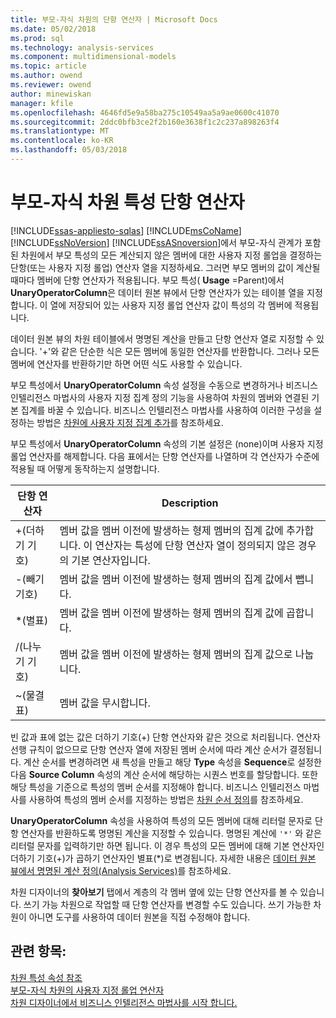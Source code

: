 ```yaml
---
title: 부모-자식 차원의 단항 연산자 | Microsoft Docs
ms.date: 05/02/2018
ms.prod: sql
ms.technology: analysis-services
ms.component: multidimensional-models
ms.topic: article
ms.author: owend
ms.reviewer: owend
author: minewiskan
manager: kfile
ms.openlocfilehash: 4646fd5e9a58ba275c10549aa5a9ae0600c41070
ms.sourcegitcommit: 2ddc0bfb3ce2f2b160e3638f1c2c237a898263f4
ms.translationtype: MT
ms.contentlocale: ko-KR
ms.lasthandoff: 05/03/2018
---
```

# <a name="parent-child-dimension-attributes---unary-operators"></a>부모-자식 차원 특성 단항 연산자
[!INCLUDE[ssas-appliesto-sqlas](../../includes/ssas-appliesto-sqlas.md)]
  [!INCLUDE[msCoName](../../includes/msconame-md.md)] [!INCLUDE[ssNoVersion](../../includes/ssnoversion-md.md)] [!INCLUDE[ssASnoversion](../../includes/ssasnoversion-md.md)]에서 부모-자식 관계가 포함된 차원에서 부모 특성의 모든 계산되지 않은 멤버에 대한 사용자 지정 롤업을 결정하는 단항(또는 사용자 지정 롤업) 연산자 열을 지정하세요. 그러면 부모 멤버의 값이 계산될 때마다 멤버에 단항 연산자가 적용됩니다. 부모 특성( **Usage** =Parent)에서**UnaryOperatorColumn**은 데이터 원본 뷰에서 단항 연산자가 있는 테이블 열을 지정합니다. 이 열에 저장되어 있는 사용자 지정 롤업 연산자 값이 특성의 각 멤버에 적용됩니다.  
  
 데이터 원본 뷰의 차원 테이블에서 명명된 계산을 만들고 단항 연산자 열로 지정할 수 있습니다. '+'와 같은 단순한 식은 모든 멤버에 동일한 연산자를 반환합니다. 그러나 모든 멤버에 연산자를 반환하기만 하면 어떤 식도 사용할 수 있습니다.  
  
 부모 특성에서 **UnaryOperatorColumn** 속성 설정을 수동으로 변경하거나 비즈니스 인텔리전스 마법사의 사용자 지정 집계 정의 기능을 사용하여 차원의 멤버와 연결된 기본 집계를 바꿀 수 있습니다. 비즈니스 인텔리전스 마법사를 사용하여 이러한 구성을 설정하는 방법은 [차원에 사용자 지정 집계 추가](../../analysis-services/multidimensional-models/bi-wizard-add-a-custom-aggregation-to-a-dimension.md)를 참조하세요.  
  
 부모 특성에서 **UnaryOperatorColumn** 속성의 기본 설정은 (none)이며 사용자 지정 롤업 연산자를 해제합니다. 다음 표에서는 단항 연산자를 나열하며 각 연산자가 수준에 적용될 때 어떻게 동작하는지 설명합니다.  
  
|단항 연산자|Description|  
|--------------------|-----------------|  
|+(더하기 기호)|멤버 값을 멤버 이전에 발생하는 형제 멤버의 집계 값에 추가합니다. 이 연산자는 특성에 단항 연산자 열이 정의되지 않은 경우의 기본 연산자입니다.|  
|-(빼기 기호)|멤버 값을 멤버 이전에 발생하는 형제 멤버의 집계 값에서 뺍니다.|  
|*(별표)|멤버 값을 멤버 이전에 발생하는 형제 멤버의 집계 값에 곱합니다.|  
|/(나누기 기호)|멤버 값을 멤버 이전에 발생하는 형제 멤버의 집계 값으로 나눕니다.|  
|~(물결표)|멤버 값을 무시합니다.|  
  
 빈 값과 표에 없는 값은 더하기 기호(+) 단항 연산자와 같은 것으로 처리됩니다. 연산자 선행 규칙이 없으므로 단항 연산자 열에 저장된 멤버 순서에 따라 계산 순서가 결정됩니다. 계산 순서를 변경하려면 새 특성을 만들고 해당 **Type** 속성을 **Sequence**로 설정한 다음 **Source Column** 속성의 계산 순서에 해당하는 시퀀스 번호를 할당합니다. 또한 해당 특성을 기준으로 특성의 멤버 순서를 지정해야 합니다. 비즈니스 인텔리전스 마법사를 사용하여 특성의 멤버 순서를 지정하는 방법은 [차원 순서 정의](../../analysis-services/multidimensional-models/bi-wizard-define-the-ordering-for-a-dimension.md)를 참조하세요.  
  
 **UnaryOperatorColumn** 속성을 사용하여 특성의 모든 멤버에 대해 리터럴 문자로 단항 연산자를 반환하도록 명명된 계산을 지정할 수 있습니다. 명명된 계산에 `'*'` 와 같은 리터럴 문자를 입력하기만 하면 됩니다. 이 경우 특성의 모든 멤버에 대해 기본 연산자인 더하기 기호(+)가 곱하기 연산자인 별표(*)로 변경됩니다. 자세한 내용은 [데이터 원본 뷰에서 명명된 계산 정의&#40;Analysis Services&#41;](../../analysis-services/multidimensional-models/define-named-calculations-in-a-data-source-view-analysis-services.md)를 참조하세요.  
  
 차원 디자이너의 **찾아보기** 탭에서 계층의 각 멤버 옆에 있는 단항 연산자를 볼 수 있습니다. 쓰기 가능 차원으로 작업할 때 단항 연산자를 변경할 수도 있습니다. 쓰기 가능한 차원이 아니면 도구를 사용하여 데이터 원본을 직접 수정해야 합니다.  
  
## <a name="see-also"></a>관련 항목:  
 [차원 특성 속성 참조](../../analysis-services/multidimensional-models/dimension-attribute-properties-reference.md)   
 [부모-자식 차원의 사용자 지정 롤업 연산자](../../analysis-services/multidimensional-models/parent-child-dimension-attributes-custom-rollup-operators.md)   
 [차원 디자이너에서 비즈니스 인텔리전스 마법사를 시작 합니다.](../../analysis-services/multidimensional-models/database-dimensions-bi-wizard-in-dimension-designer.md)  
  
  
